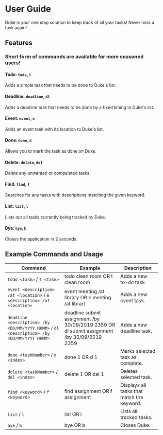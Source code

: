 # User Guide 

Duke is your one stop solution to keep track of all your tasks! Never miss a task again!

## Features

### Short form of commands are available for more seasoned users!

#### Todo: `todo`, `t`
Adds a simple task that needs to be done to Duke's list.

#### Deadline: `deadline`, `dl`
Adds a deadline task that needs to be done by a fixed timing to Duke's list.

#### Event: `event`, `e`
Adds an event task with its location to Duke's list.

#### Done: `done`, `d`
Allows you to mark the task as done on Duke.

#### Delete: `delete`, `del`
Delete any unwanted or compeleted tasks.

#### Find: `find`, `f`
Searches for any tasks with descriptions matching the given keyword.

#### List: `list`, `l`
Lists out all tasks currently being tracked by Duke.

#### Bye: `bye`, `b`
Closes the application in 2 seconds.

## Example Commands and Usage


Command | Example | Description
---------------|---------------|---------------
`todo <task>` / `t <task>` | todo clean room OR t clean room | Adds a new to-do task.
`event <description> /at <location>` / `e <description> /at <location>` | event meeting /at library OR e meeting /at librart | Adds a new event task.
`deadline <description> /by <DD/MM/YYYY HHMM>` / `dl <description> /by <DD/MM/YYYY HHMM>` | deadline submit assignment /by 30/09/2019 2359 OR dl submit assignment /by 30/09/2019 2359 | Adds a new deadline task.
`done <taskNumber>` / `d <index>` | done 1 OR d 1 | Marks selected task as complete.
`delete <taskNumber>` / `del <index>` | delete 1 OR del 1 | Deletes selected task.
`find <keyword>` / `f <keyword>` | find assignment OR f assignment | Displays all tasks that match the keyword.
`list` / `l` | list OR l | Lists all tracked tasks.
`bye` / `b`  | bye OR b | Closes Duke.
